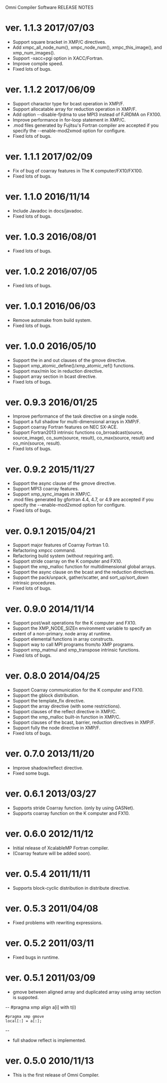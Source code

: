 Omni Compiler Software RELEASE NOTES

# ver. 1.1.3     2017/07/03
* Support square bracket in XMP/C directives.
* Add xmpc_all_node_num(), xmpc_node_num(), xmpc_this_image(), and xmp_num_images().
* Support -xacc=pgi option in XACC/Fortran.
* Improve compile speed.
* Fixed lots of bugs.

# ver. 1.1.2      2017/06/09
* Support charactor type for bcast operation in XMP/F.
* Support allocatable array for reduction operation in XMP/F.
* Add option --disable-fjrdma to use MPI3 instead of FJRDMA on FX100.
* Improve performance in for-loop statement in XMP/C.
* .mod files generated by Fujitsu's Fortran compiler are accepted if you specify the --enable-mod2xmod option for configure.
* Fixed lots of bugs.

# ver. 1.1.1      2017/02/09
* Fix of bug of coarray features in The K computer/FX10/FX100.
* Fixed lots of bugs.

# ver. 1.1.0      2016/11/14
* Include Javadoc in docs/javadoc.
* Fixed lots of bugs.

# ver. 1.0.3      2016/08/01
* Fixed lots of bugs.

# ver. 1.0.2      2016/07/05
* Fixed lots of bugs.

# ver. 1.0.1      2016/06/03
* Remove automake from build system.
* Fixed lots of bugs.

# ver. 1.0.0      2016/05/10
* Support the in and out clauses of the gmove directive.
* Support xmp_atomic_define()/xmp_atomic_ref() functions.
* Support max/min loc in reduction directive.
* Support array section in bcast directive.
* Fixed lots of bugs.

# ver. 0.9.3      2016/01/25
* Improve performance of the task directive on a single node.
* Support a full shadow for multi-dimensional arrays in XMP/F.
* Support coarray Fortran features on NEC SX-ACE.
* Support Fortran2013 intrinsic functions co_brroadcast(source, source_image), co_sum(source, result), co_max(source, result) and co_min(source, result).
* Fixed lots of bugs.

# ver. 0.9.2      2015/11/27
* Support the async clause of the gmove directive.
* Support MPI3 coarray features.
* Support xmp_sync_images in XMP/C.
* .mod files generated by gfortran 4.4, 4.7, or 4.9 are accepted if you specify the --enable-mod2xmod option for configure.
* Fixed lots of bugs.

# ver. 0.9.1      2015/04/21
* Support major features of Coarray Fortran 1.0.
* Refactoring xmpcc command.
* Refactoring build system (without requiring ant).
* Support stride coarray on the K computer and FX10.
* Support the xmp_malloc function for multidimensional global arrays.
* Support the async clause on the bcast and the reduction directives.
* Support the pack/unpack, gather/scatter, and sort_up/sort_down intrinsic procedures.
* Fixed lots of bugs.

# ver. 0.9.0      2014/11/14
* Support post/wait operations for the K computer and FX10.
* Support the XMP_NODE_SIZEn environment variable to specify an extent of a non-primary.
  node array at runtime.
* Support elemental functions in array constructs.
* Support way to call MPI programs from/to XMP programs.
* Support xmp_matmul and xmp_transpose intrinsic functions.
* Fixed lots of bugs.

# ver. 0.8.0      2014/04/25
* Support Coarray communication for the K computer and FX10.
* Support the gblock distribution.
* Support the template_fix directive.
* Support the array directive (with some restrictions).
* Support clauses of the reflect directive in XMP/C.
* Support the xmp_malloc built-in function in XMP/C.
* Support clauses of the bcast, barrier, reduction directives in XMP/F.
* Support fully the node directive in XMP/F.
* Fixed lots of bugs.

# ver. 0.7.0      2013/11/20
* Improve shadow/reflect directive.
* Fixed some bugs.

# ver. 0.6.1      2013/03/27
* Supports stride Coarray function. (only by using GASNet).
* Supports coarray function on the K computer and FX10.

# ver. 0.6.0      2012/11/12
* Initial release of XcalableMP Fortran compiler.
* (Coarray feature will be added soon).

# ver. 0.5.4      2011/11/11
* Supports block-cyclic distribution in distribute directive.

# ver. 0.5.3      2011/04/08
* Fixed problems with rewriting expressions.

# ver. 0.5.2      2011/03/11
* Fixed bugs in runtime.

# ver. 0.5.1      2011/03/09
* gmove between aligned array and duplicated array using array section is suppoted.

--
    #pragma xmp align a[i] with t(i)

    #pragma xmp gmove
    local[:] = a[:];
--

* full shadow reflect is implemented.

# ver. 0.5.0	2010/11/13
* This is the first release of Omni Compiler.
